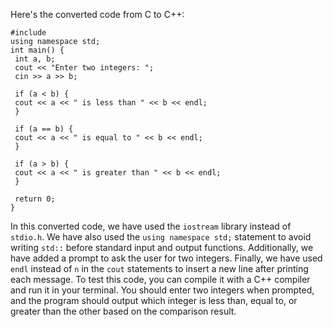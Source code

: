 Here's the converted code from C to C++:
```
#include 
using namespace std;
int main() {
 int a, b;
 cout << "Enter two integers: ";
 cin >> a >> b;
 
 if (a < b) {
 cout << a << " is less than " << b << endl;
 }
 
 if (a == b) {
 cout << a << " is equal to " << b << endl;
 }
 
 if (a > b) {
 cout << a << " is greater than " << b << endl;
 }
 
 return 0;
}
```
In this converted code, we have used the `iostream` library instead of `stdio.h`. We have also used the `using namespace std;` statement to avoid writing `std::` before standard input and output functions. Additionally, we have added a prompt to ask the user for two integers. Finally, we have used `endl` instead of `n` in the `cout` statements to insert a new line after printing each message.
To test this code, you can compile it with a C++ compiler and run it in your terminal. You should enter two integers when prompted, and the program should output which integer is less than, equal to, or greater than the other based on the comparison result.

